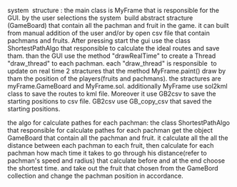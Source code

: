 system  structure : 
the main class is MyFrame that is responsible for the GUI. 
by the user selections the system  build abstract stracture (GameBoard) that contain all the pachman and fruit in the game. it can built from manual addition of the user and/or by open csv file that contain pachmans and fruits.
After pressing start the gui use the class ShortestPathAlgo that responsible to calculate the ideal routes and save tham. than the GUI use the method "drawRealTime" to create a Thread "draw_thread" to each pachman. each "draw_thread" is responsible  to update on real time 2 stractures that the method MyFrame.paint() draw by tham the position of the players(fruits and pachmans). the stractures are myFrame.GameBoard and MyFrame.sol.
additionally MyFrame use sol2kml class to save the routes to kml file. 
Moreover it use GB2csv to save the starting positions to csv file. GB2csv use GB_copy_csv that saved the starting positions.

the algo for calculate pathes for each pachman:
the class ShortestPathAlgo that responsible for calculate pathes for each pachman get the object GameBoard that contain all the pachman and fruit. it calculate all the all the distance between each pachman to each fruit, then calculate for each pachman how mach time it takes to go through his distance(refer to pachman's speed and radius) that calculate before and at the end choose the shortest time. and take out the fruit that chosen from the GameBord collection and change the pachman position in accordance.

